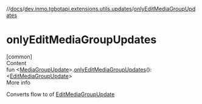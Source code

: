 //[docs](../../index.md)/[dev.inmo.tgbotapi.extensions.utils.updates](index.md)/[onlyEditMediaGroupUpdates](only-edit-media-group-updates.md)



# onlyEditMediaGroupUpdates  
[common]  
Content  
fun <[MediaGroupUpdate](../dev.inmo.tgbotapi.types.update.MediaGroupUpdates/-media-group-update/index.md)>.[onlyEditMediaGroupUpdates](only-edit-media-group-updates.md)(): <[EditMediaGroupUpdate](../dev.inmo.tgbotapi.types.update.MediaGroupUpdates/-edit-media-group-update/index.md)>  
More info  


Converts flow to  of [EditMediaGroupUpdate](../dev.inmo.tgbotapi.types.update.MediaGroupUpdates/-edit-media-group-update/index.md)

  



